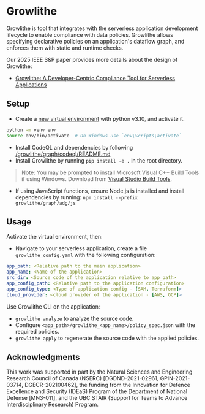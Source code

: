 # Growlithe
Growlithe is tool that integrates with the serverless application development lifecycle to enable compliance with data policies.
Growlithe allows specifying declarative policies on an application's  dataflow graph, and enforces them with static and runtime checks.

Our 2025 IEEE S&P paper provides more details about the design of Growlithe:
- [Growlithe: A Developer-Centric Compliance Tool for Serverless Applications](https://cirrus.ece.ubc.ca/papers/sp25_growlithe.pdf)

## Setup
- Create a [new virtual environment](https://docs.python.org/3/library/venv.html) with python v3.10, and activate it.
```bash
python -m venv env
source env/bin/activate  # On Windows use `env\Scripts\activate`
```

- Install CodeQL and dependencies by following [/growlithe/graph/codeql/README.md](/growlithe/graph/codeql/README.md)
- Install Growlithe by running `pip install -e .` in the root directory.
> Note: You may be prompted to install Microsoft Visual C++ Build Tools if using Windows. Download from [Visual Studio Build Tools](https://visualstudio.microsoft.com/downloads/).

- If using JavaScript functions, ensure Node.js is installed and install dependencies by running:
`npm install --prefix growlithe/graph/adg/js`


## Usage
Activate the virtual environment, then:
- Navigate to your serverless application, create a file `growlithe_config.yaml` with the following configuration:
```yaml
app_path: <Relative path to the main application>
app_name: <Name of the application>
src_dir: <Source code of the application relative to app_path>
app_config_path: <Relative path to the application configuration>
app_config_type: <Type of application config - [SAM, Terraform]>
cloud_provider: <cloud provider of the application - [AWS, GCP]>
```

Use Growlithe CLI on the application:
- `growlithe analyze` to analyze the source code.
- Configure `<app_path>/growlithe_<app_name>/policy_spec.json` with the required policies.
- `growlithe apply` to regenerate the source code with the applied policies.

## Acknowledgments

This work was supported in part by the Natural Sciences and Engineering Research Council of Canada (NSERC)
[DGDND-2021-02961, GPIN-2021-03714, DGECR-202100462], the funding from the Innovation for Defence Excellence and Security (IDEaS) Program of
the Department of National Defense [MN3-011], and the UBC STAIR (Support for Teams to Advance Interdisciplinary Research) Program.
